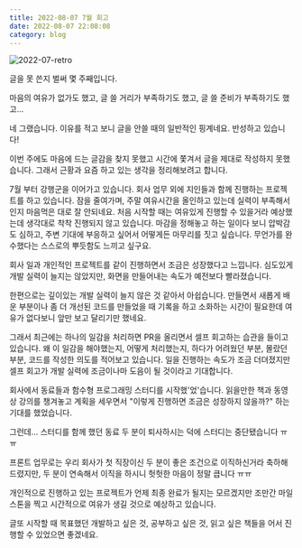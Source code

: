 ```yaml
---
title: 2022-08-07 7월 회고
date: 2022-08-07 22:08:08
category: blog
---
```


![2022-07-retro](https://drive.google.com/uc?export=view&id=1h8Udy7rOLwsBeq1xZ4kEQG98fHWz9b80)

글을 못 쓴지 벌써 몇 주째입니다.

마음의 여유가 없가도 했고, 글 쓸 거리가 부족하기도 했고, 글 쓸 준비가 부족하기도 했고...

네 그랬습니다. 이유를 적고 보니 글을 안쓸 때의 일반적인 핑계네요.  반성하고 있습니다!

이번 주에도 마음에 드는 글감을 찾지 못했고 시간에 쫓겨서 글을 제대로 작성하지 못했습니다. 그래서 근황과 요즘 하고 있는 생각을 정리해보려고 합니다.

7월 부터 강행군을 이어가고 있습니다. 회사 업무 외에 지인들과 함께 진행하는 프로젝트를 하고 있습니다. 잠을 줄여가며, 주말 여유시간을 올인하고 있는데 실력이 부족해서인지 마음먹은 대로 잘 안되네요. 처음 시작할 때는 여유있게 진행할 수 있을거라 예상했는데 생각대로 착착 진행되지 않고 있습니다. 마감을 정해놓고 하는 일이다 보니 압박감도 심하고, 주변 기대에 부응하고 싶어서 어떻게든 마무리를 짓고 싶습니다. 무언가를 완수했다는 스스로의 뿌듯함도 느끼고 싶구요.

회사 일과 개인적인 프로젝트를 같이 진행하면서 조금은 성장했다고 느낍니다. 심도있게 개발 실력이 늘지는 않았지만, 화면을 만들어내는 속도가 예전보다 빨라졌습니다.

한편으로는 깊이있는 개발 실력이 늘지 않은 것 같아서 아쉽습니다. 만들면서 새롭게 배운 부분이나 좀 더 개선된 코드를 만들었을 때  기록을 하고 소화하는 시간이 필요한데 여유가 없다보니 앞만 보고 달리기만 했네요.

그래서 최근에는 하나의 일감을 처리하면 PR을 올리면서 셀프 회고하는 습관을 들이고 있습니다. 왜 이 일감을 해야했는지, 어떻게 처리했는지, 하다가 어려웠던 부분, 몰랐던 부분, 코드를 작성한 의도를 적어보고 있습니다. 일을 진행하는 속도가 조금 더뎌졌지만 셀프 회고가 개발 실력에 조금이나마 도음이 될 것이라고 기대합니다.

회사에서 동료들과 함수형 프로그래밍 스터디를 시작했'었'습니다. 읽을만한 책과 동영상 강의를 챙겨놓고 계획을 세우면서 "이렇게 진행하면 조금은 성장하지 않을까?" 하는 기대를 했었습니다.

그런데... 스터디를 함께 했던 동료 두 분이 퇴사하시는 덕에 스터디는 중단됐습니다 ㅠㅠ

프론트 업무로는 우리 회사가 첫 직장이신 두 분이 좋은 조건으로 이직하신거라 축하해드렸지만, 두 분이 연속해서 이직을 하시니 헛헛한 마음이 정말 큽니다 ㅠㅠ

개인적으로 진행하고 있는 프로젝트가 언제 최종 완료가 될지는 모르겠지만 조만간 마일스톤을 찍고 시간적으로 여유가 생길 것으로 예상하고 있습니다.

글또 시작할 때 목표했던 개발하고 싶은 것, 공부하고 싶은 것, 읽고 싶은 책들을 어서 진행할 수 있었으면 좋겠네요.
